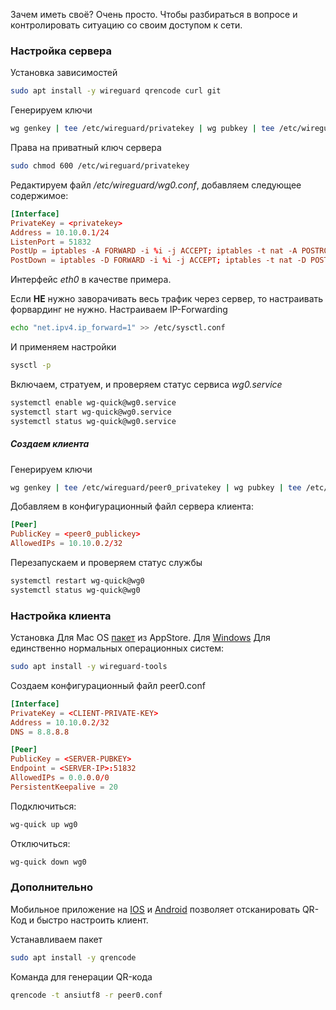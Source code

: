 Зачем иметь своё? Очень просто.
Чтобы разбираться в вопросе и контролировать ситуацию со своим доступом к сети.

### Настройка сервера
Установка зависимостей
```sh
sudo apt install -y wireguard qrencode curl git
```

Генерируем ключи
```sh
wg genkey | tee /etc/wireguard/privatekey | wg pubkey | tee /etc/wireguard/publickey
```

Права на приватный ключ сервера
```sh
sudo chmod 600 /etc/wireguard/privatekey
```

Редактируем файл */etc/wireguard/wg0.conf*, добавляем следующее содержимое:
```conf
[Interface]
PrivateKey = <privatekey>
Address = 10.10.0.1/24
ListenPort = 51832
PostUp = iptables -A FORWARD -i %i -j ACCEPT; iptables -t nat -A POSTROUTING -o eth0 -j MASQUERADE
PostDown = iptables -D FORWARD -i %i -j ACCEPT; iptables -t nat -D POSTROUTING -o eth0 -j MASQUERADE
```
Интерфейс *eth0* в качестве примера.

Если __НЕ__ нужно заворачивать весь трафик через сервер, то настраивать форвардинг не нужно.
Настраиваем IP-Forwarding
```sh
echo "net.ipv4.ip_forward=1" >> /etc/sysctl.conf
```
И применяем настройки
```sh
sysctl -p
```

Включаем, стратуем, и проверяем статус сервиса *wg0.service*
```sh
systemctl enable wg-quick@wg0.service
systemctl start wg-quick@wg0.service
systemctl status wg-quick@wg0.service
```

##### Создаем клиента
Генерируем ключи
```sh
wg genkey | tee /etc/wireguard/peer0_privatekey | wg pubkey | tee /etc/wireguard/peer0_publickey
```

Добавляем в конфигурационный файл сервера клиента:
```conf
[Peer]
PublicKey = <peer0_publickey>
AllowedIPs = 10.10.0.2/32
```

Перезапускаем и проверяем статус службы
```sh
systemctl restart wg-quick@wg0
systemctl status wg-quick@wg0
```

### Настройка клиента
Установка
Для Mac OS [пакет](https://apps.apple.com/ru/app/wireguard/id1451685025?mt=12) из AppStore.
Для [Windows](https://download.wireguard.com/windows-client/wireguard-installer.exe)
Для единственно нормальных операционных систем:
```sh
sudo apt install -y wireguard-tools
```

Создаем конфигурационный файл peer0.conf
```conf
[Interface]
PrivateKey = <CLIENT-PRIVATE-KEY>
Address = 10.10.0.2/32
DNS = 8.8.8.8

[Peer]
PublicKey = <SERVER-PUBKEY>
Endpoint = <SERVER-IP>:51832
AllowedIPs = 0.0.0.0/0
PersistentKeepalive = 20
```

Подключиться:
```sh
wg-quick up wg0
```

Отключиться:
```sh
wg-quick down wg0
```

### Дополнительно
Мобильное приложение на [IOS](https://apps.apple.com/ru/app/wireguard/id1441195209) и [Android](https://play.google.com/store/apps/details?id=com.wireguard.android&hl=ru&gl=US&pli=1) позволяет отсканировать QR-Код и быстро настроить клиент.

Устанавливаем пакет
```sh
sudo apt install -y qrencode
```

Команда для генерации QR-кода
```sh
qrencode -t ansiutf8 -r peer0.conf
```